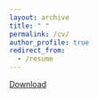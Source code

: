 ```yaml
---
layout: archive
title: " "
permalink: /cv/
author_profile: true
redirect_from:
  - /resume
---
```

[Download](/files/cv.pdf)
